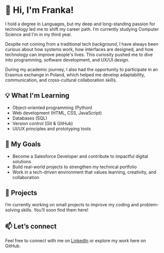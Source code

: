 # 👋 Hi, I'm Franka!

I hold a degree in Languages, but my deep and long-standing passion for technology led me to shift my career path. I’m currently studying Computer Science and I'm in my third year.

Despite not coming from a traditional tech background, I have always been curious about how systems work, how interfaces are designed, and how technology can improve people's lives. This curiosity pushed me to dive into programming, software development, and UX/UI design.

During my academic journey, I also had the opportunity to participate in an Erasmus exchange in Poland, which helped me develop adaptability, communication, and cross-cultural collaboration skills.

## 💡 What I'm Learning
- Object-oriented programming (Python)
- Web development (HTML, CSS, JavaScript)
- Databases (SQL)
- Version control (Git & GitHub)
- UI/UX principles and prototyping tools

## 🚀 My Goals
- Become a Salesforce Developer and contribute to impactful digital solutions
- Build real-world projects to strengthen my technical portfolio
- Work in a tech-driven environment that values learning, creativity, and collaboration

## 📂 Projects
I’m currently working on small projects to improve my coding and problem-solving skills. You’ll soon find them here!

## 📫 Let’s connect
Feel free to connect with me on [LinkedIn](https://linkedin.com/frankamyslihaka) or explore my work here on GitHub.
